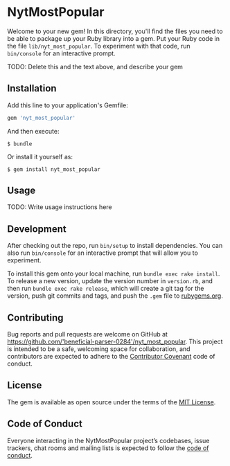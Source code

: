 # NytMostPopular

Welcome to your new gem! In this directory, you'll find the files you need to be able to package up your Ruby library into a gem. Put your Ruby code in the file `lib/nyt_most_popular`. To experiment with that code, run `bin/console` for an interactive prompt.

TODO: Delete this and the text above, and describe your gem

## Installation

Add this line to your application's Gemfile:

```ruby
gem 'nyt_most_popular'
```

And then execute:

    $ bundle

Or install it yourself as:

    $ gem install nyt_most_popular

## Usage

TODO: Write usage instructions here

## Development

After checking out the repo, run `bin/setup` to install dependencies. You can also run `bin/console` for an interactive prompt that will allow you to experiment.

To install this gem onto your local machine, run `bundle exec rake install`. To release a new version, update the version number in `version.rb`, and then run `bundle exec rake release`, which will create a git tag for the version, push git commits and tags, and push the `.gem` file to [rubygems.org](https://rubygems.org).

## Contributing

Bug reports and pull requests are welcome on GitHub at https://github.com/'beneficial-parser-0284'/nyt_most_popular. This project is intended to be a safe, welcoming space for collaboration, and contributors are expected to adhere to the [Contributor Covenant](http://contributor-covenant.org) code of conduct.

## License

The gem is available as open source under the terms of the [MIT License](https://opensource.org/licenses/MIT).

## Code of Conduct

Everyone interacting in the NytMostPopular project’s codebases, issue trackers, chat rooms and mailing lists is expected to follow the [code of conduct](https://github.com/'beneficial-parser-0284'/nyt_most_popular/blob/master/CODE_OF_CONDUCT.md).
